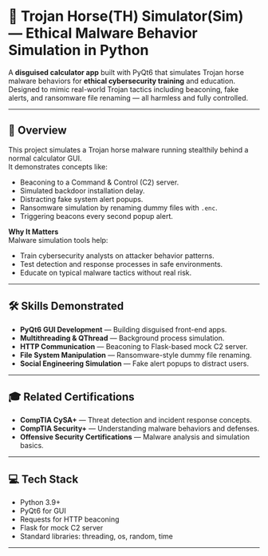 


# 🎯 Trojan Horse(TH) Simulator(Sim) — Ethical Malware Behavior Simulation in Python

A **disguised calculator app** built with PyQt6 that simulates Trojan horse malware behaviors for **ethical cybersecurity training** and education.  
Designed to mimic real-world Trojan tactics including beaconing, fake alerts, and ransomware file renaming — all harmless and fully controlled.

---

## 📌 Overview

This project simulates a Trojan horse malware running stealthily behind a normal calculator GUI.  
It demonstrates concepts like:  
- Beaconing to a Command & Control (C2) server.  
- Simulated backdoor installation delay.  
- Distracting fake system alert popups.  
- Ransomware simulation by renaming dummy files with `.enc`.  
- Triggering beacons every second popup alert.  

**Why It Matters**  
Malware simulation tools help:  
- Train cybersecurity analysts on attacker behavior patterns.  
- Test detection and response processes in safe environments.  
- Educate on typical malware tactics without real risk.

---

## 🛠 Skills Demonstrated

- **PyQt6 GUI Development** — Building disguised front-end apps.  
- **Multithreading & QThread** — Background process simulation.  
- **HTTP Communication** — Beaconing to Flask-based mock C2 server.  
- **File System Manipulation** — Ransomware-style dummy file renaming.  
- **Social Engineering Simulation** — Fake alert popups to distract users.

---

## 🎓 Related Certifications

- **CompTIA CySA+** — Threat detection and incident response concepts.  
- **CompTIA Security+** — Understanding malware behaviors and defenses.  
- **Offensive Security Certifications** — Malware analysis and simulation basics.

---

## 💻 Tech Stack

- Python 3.9+  
- PyQt6 for GUI  
- Requests for HTTP beaconing  
- Flask for mock C2 server  
- Standard libraries: threading, os, random, time

---

